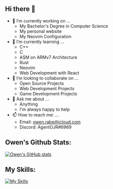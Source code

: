 ## Hi there 👋

<!--
**AgentOJR/AgentOJR** is a ✨ _special_ ✨ repository because its `README.md` (this file) appears on your GitHub profile.
-->

- 🔭 I’m currently working on ...
    - My Bachelor's Degree in Computer Science
    - My personal website
    - My Neovim Configuration
- 🌱 I’m currently learning ...
    - C++
    - C
    - ASM on ARMv7 Architecture
    - Rust
    - Neovim
    - Web Development with React
- 👯 I’m looking to collaborate on ...
    - Open Source Projects
    - Web Development Projects
    - Game Development Projects
- 💬 Ask me about ...
    - Anything
    - I'm always happy to help
- 📫 How to reach me: ...
    - Email: owen.rabe@icloud.com
    - Discord: AgentOJR#6969
    
## Owen's Github Stats:
[![Owen's GitHub stats](https://github-readme-stats.vercel.app/api?username=agentojr&show_icons=true&theme=onedark)](https://github.com/anuraghazra/github-readme-stats)


## My Skills:


[![My Skills](https://skillicons.dev/icons?i=neovim,python,arch,c,git,ts,html,css,java)](https://skillicons.dev)
